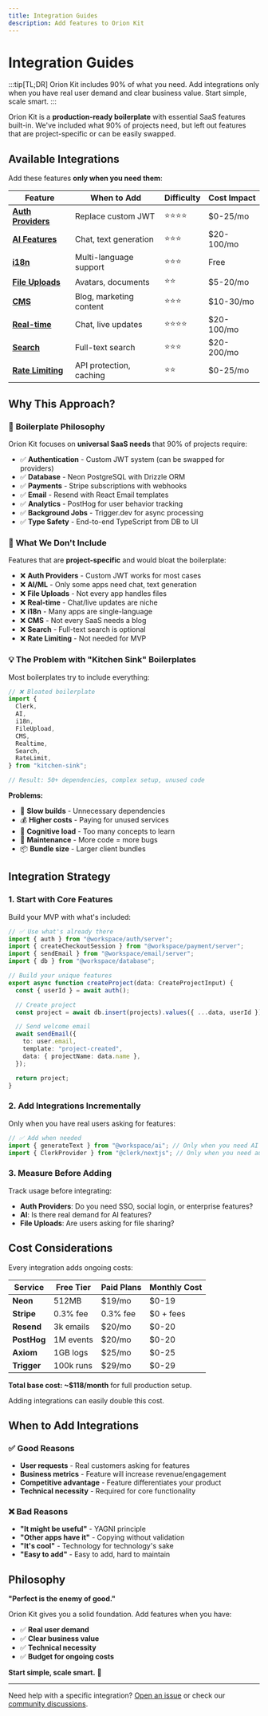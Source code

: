 ```yaml
---
title: Integration Guides
description: Add features to Orion Kit
---
```


# Integration Guides

:::tip[TL;DR]
Orion Kit includes 90% of what you need. Add integrations only when you have real user demand and clear business value. Start simple, scale smart.
:::

Orion Kit is a **production-ready boilerplate** with essential SaaS features built-in. We've included what 90% of projects need, but left out features that are project-specific or can be easily swapped.

## Available Integrations

Add these features **only when you need them**:

| Feature                                                    | When to Add             | Difficulty | Cost Impact |
| ---------------------------------------------------------- | ----------------------- | ---------- | ----------- |
| **[Auth Providers](/reference/integrations/auth)**         | Replace custom JWT      | ⭐⭐⭐⭐   | $0-25/mo    |
| **[AI Features](/reference/integrations/ai)**              | Chat, text generation   | ⭐⭐⭐     | $20-100/mo  |
| **[i18n](/reference/integrations/i18n)**                   | Multi-language support  | ⭐⭐⭐     | Free        |
| **[File Uploads](/reference/integrations/file-uploads)**   | Avatars, documents      | ⭐⭐       | $5-20/mo    |
| **[CMS](/reference/integrations/cms)**                     | Blog, marketing content | ⭐⭐⭐     | $10-30/mo   |
| **[Real-time](/reference/integrations/realtime)**          | Chat, live updates      | ⭐⭐⭐⭐   | $20-100/mo  |
| **[Search](/reference/integrations/search)**               | Full-text search        | ⭐⭐⭐     | $20-200/mo  |
| **[Rate Limiting](/reference/integrations/rate-limiting)** | API protection, caching | ⭐⭐       | $0-25/mo    |

## Why This Approach?

### 🎯 **Boilerplate Philosophy**

Orion Kit focuses on **universal SaaS needs** that 90% of projects require:

- ✅ **Authentication** - Custom JWT system (can be swapped for providers)
- ✅ **Database** - Neon PostgreSQL with Drizzle ORM
- ✅ **Payments** - Stripe subscriptions with webhooks
- ✅ **Email** - Resend with React Email templates
- ✅ **Analytics** - PostHog for user behavior tracking
- ✅ **Background Jobs** - Trigger.dev for async processing
- ✅ **Type Safety** - End-to-end TypeScript from DB to UI

### 🚫 **What We Don't Include**

Features that are **project-specific** and would bloat the boilerplate:

- ❌ **Auth Providers** - Custom JWT works for most cases
- ❌ **AI/ML** - Only some apps need chat, text generation
- ❌ **File Uploads** - Not every app handles files
- ❌ **Real-time** - Chat/live updates are niche
- ❌ **i18n** - Many apps are single-language
- ❌ **CMS** - Not every SaaS needs a blog
- ❌ **Search** - Full-text search is optional
- ❌ **Rate Limiting** - Not needed for MVP

### 💡 **The Problem with "Kitchen Sink" Boilerplates**

Most boilerplates try to include everything:

```typescript
// ❌ Bloated boilerplate
import {
  Clerk,
  AI,
  i18n,
  FileUpload,
  CMS,
  Realtime,
  Search,
  RateLimit,
} from "kitchen-sink";

// Result: 50+ dependencies, complex setup, unused code
```

**Problems:**

- 🐌 **Slow builds** - Unnecessary dependencies
- 💰 **Higher costs** - Paying for unused services
- 🧠 **Cognitive load** - Too many concepts to learn
- 🔧 **Maintenance** - More code = more bugs
- 📦 **Bundle size** - Larger client bundles

## Integration Strategy

### 1. **Start with Core Features**

Build your MVP with what's included:

```typescript
// ✅ Use what's already there
import { auth } from "@workspace/auth/server";
import { createCheckoutSession } from "@workspace/payment/server";
import { sendEmail } from "@workspace/email/server";
import { db } from "@workspace/database";

// Build your unique features
export async function createProject(data: CreateProjectInput) {
  const { userId } = await auth();

  // Create project
  const project = await db.insert(projects).values({ ...data, userId });

  // Send welcome email
  await sendEmail({
    to: user.email,
    template: "project-created",
    data: { projectName: data.name },
  });

  return project;
}
```

### 2. **Add Integrations Incrementally**

Only when you have real users asking for features:

```typescript
// ✅ Add when needed
import { generateText } from "@workspace/ai"; // Only when you need AI
import { ClerkProvider } from "@clerk/nextjs"; // Only when you need auth providers
```

### 3. **Measure Before Adding**

Track usage before integrating:

- **Auth Providers**: Do you need SSO, social login, or enterprise features?
- **AI**: Is there real demand for AI features?
- **File Uploads**: Are users asking for file sharing?

## Cost Considerations

Every integration adds ongoing costs:

| Service     | Free Tier | Paid Plans | Monthly Cost |
| ----------- | --------- | ---------- | ------------ |
| **Neon**    | 512MB     | $19/mo     | $0-19        |
| **Stripe**  | 0.3% fee  | 0.3% fee   | $0 + fees    |
| **Resend**  | 3k emails | $20/mo     | $0-20        |
| **PostHog** | 1M events | $20/mo     | $0-20        |
| **Axiom**   | 1GB logs  | $25/mo     | $0-25        |
| **Trigger** | 100k runs | $29/mo     | $0-29        |

**Total base cost: ~$118/month** for full production setup.

Adding integrations can easily double this cost.

## When to Add Integrations

### ✅ **Good Reasons**

- **User requests** - Real customers asking for features
- **Business metrics** - Feature will increase revenue/engagement
- **Competitive advantage** - Feature differentiates your product
- **Technical necessity** - Required for core functionality

### ❌ **Bad Reasons**

- **"It might be useful"** - YAGNI principle
- **"Other apps have it"** - Copying without validation
- **"It's cool"** - Technology for technology's sake
- **"Easy to add"** - Easy to add, hard to maintain

## Philosophy

**"Perfect is the enemy of good."**

Orion Kit gives you a solid foundation. Add features when you have:

- ✅ **Real user demand**
- ✅ **Clear business value**
- ✅ **Technical necessity**
- ✅ **Budget for ongoing costs**

**Start simple, scale smart.** 🚀

---

Need help with a specific integration? [Open an issue](https://github.com/orion-kit/orion/issues) or check our [community discussions](https://github.com/orion-kit/orion/discussions).
